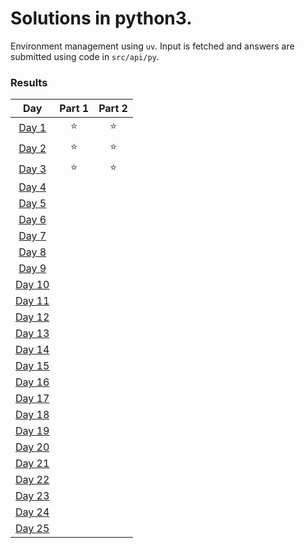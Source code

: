 # Solutions in python3.

Environment management using `uv`. Input is fetched and answers are submitted using code in `src/api/py`.

### Results
<!--- advent_readme_stars --->
| Day | Part 1 | Part 2 |
| :---: | :---: | :---: |
| [Day 1](https://adventofcode.com/2024/day/1) | ⭐ | ⭐ |
| [Day 2](https://adventofcode.com/2024/day/2) | ⭐ | ⭐ |
| [Day 3](https://adventofcode.com/2024/day/3) | ⭐ | ⭐ |
| [Day 4](https://adventofcode.com/2024/day/4) |   |   |
| [Day 5](https://adventofcode.com/2024/day/5) |   |   |
| [Day 6](https://adventofcode.com/2024/day/6) |   |   |
| [Day 7](https://adventofcode.com/2024/day/7) |   |   |
| [Day 8](https://adventofcode.com/2024/day/8) |   |   |
| [Day 9](https://adventofcode.com/2024/day/9) |   |   |
| [Day 10](https://adventofcode.com/2024/day/10) |   |   |
| [Day 11](https://adventofcode.com/2024/day/11) |   |   |
| [Day 12](https://adventofcode.com/2024/day/12) |   |   |
| [Day 13](https://adventofcode.com/2024/day/13) |   |   |
| [Day 14](https://adventofcode.com/2024/day/14) |   |   |
| [Day 15](https://adventofcode.com/2024/day/15) |   |   |
| [Day 16](https://adventofcode.com/2024/day/16) |   |   |
| [Day 17](https://adventofcode.com/2024/day/17) |   |   |
| [Day 18](https://adventofcode.com/2024/day/18) |   |   |
| [Day 19](https://adventofcode.com/2024/day/19) |   |   |
| [Day 20](https://adventofcode.com/2024/day/20) |   |   |
| [Day 21](https://adventofcode.com/2024/day/21) |   |   |
| [Day 22](https://adventofcode.com/2024/day/22) |   |   |
| [Day 23](https://adventofcode.com/2024/day/23) |   |   |
| [Day 24](https://adventofcode.com/2024/day/24) |   |   |
| [Day 25](https://adventofcode.com/2024/day/25) |   |   |
<!--- advent_readme_stars --->
